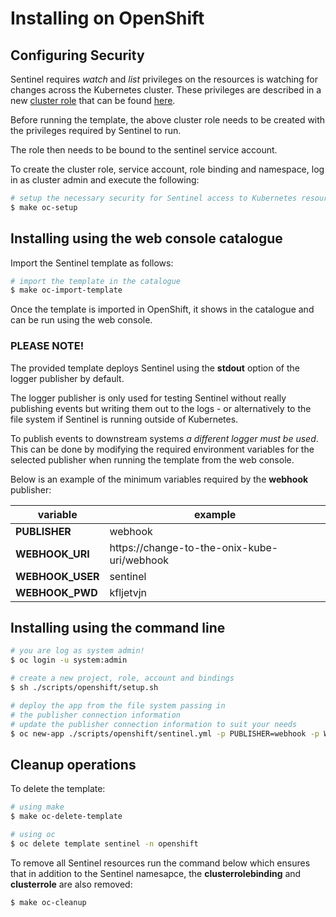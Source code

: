 # Installing on OpenShift

## Configuring Security

Sentinel requires *watch* and *list* privileges on the resources is watching for changes across the Kubernetes cluster. These privileges are described in a new [cluster role](https://kubernetes.io/docs/reference/access-authn-authz/rbac/#role-and-clusterrole) that can be found [here](cluster_role.yaml).

Before running the template, the above cluster role needs to be created with the privileges required by Sentinel to run.

The role then needs to be bound to the sentinel service account.

To create the cluster role, service account, role binding and namespace, log in as cluster admin and execute the following:

```bash
# setup the necessary security for Sentinel access to Kubernetes resources
$ make oc-setup
```

## Installing using the web console catalogue

Import the Sentinel template as follows:

```bash
# import the template in the catalogue
$ make oc-import-template
```

Once the template is imported in OpenShift, it shows in the catalogue and can be run using the web console.

### **PLEASE NOTE!**

The provided template deploys Sentinel using the **stdout** option of the logger publisher by default.

The logger publisher is only used for testing Sentinel without really publishing events but writing them out to the logs - or alternatively to the file system if Sentinel is running outside of Kubernetes.

To publish events to downstream systems *a different logger must be used*. This can be done by modifying the required environment variables for the selected publisher when running the template from the web console.

Below is an example of the minimum variables required by the **webhook** publisher:

| variable | example |
|---|---|
| **PUBLISHER** | webhook |
| **WEBHOOK_URI** | https://change-to-the-onix-kube-uri/webhook |
| **WEBHOOK_USER** | sentinel |
| **WEBHOOK_PWD** | kfljetvjn |


## Installing using the command line

```bash
# you are log as system admin!
$ oc login -u system:admin

# create a new project, role, account and bindings
$ sh ./scripts/openshift/setup.sh

# deploy the app from the file system passing in 
# the publisher connection information
# update the publisher connection information to suit your needs
$ oc new-app ./scripts/openshift/sentinel.yml -p PUBLISHER=webhook -p WEBHOOK_URI=https://change-to-the-onix-kube-uri/webhook -p WEBHOOK_USER=change_me_user -p WEBHOOK_PWD=change_me_pwd
```

## Cleanup operations

To delete the template:

```bash
# using make
$ make oc-delete-template

# using oc
$ oc delete template sentinel -n openshift
```

To remove all Sentinel resources run the command below which ensures that in addition to the Sentinel namesapce, the **clusterrolebinding** and **clusterrole** are also removed:

```bash
$ make oc-cleanup
```
